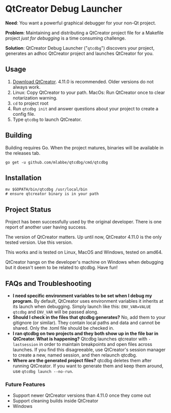 # QtCreator Debug Launcher #

**Need**: You want a powerful graphical debugger for your non-Qt project.

**Problem**: Maintaining and distributing a QtCreator project file for a Makefile project _just for debugging_ is a time consuming challenge.

**Solution**: QtCreator Debug Launcher ("`qtcdbg`") discovers your project, generates an adhoc QtCreator project and launches QtCreator for you.

## Usage ##

 1. [Download QtCreator](https://download.qt.io/official_releases/qtcreator/4.11/4.11.0/).  4.11.0 is recommended.  Older versions do not always work.
 2. Linux: Copy QtCreator to your path.  MacOs: Run QtCreator once to clear notarization warning. 
 3. `cd` to project root
 4. Run `qtcdbg init` and answer questions about your project to create a config file.
 5. Type `qtcdbg` to launch QtCreator.

## Building ##

Building requires Go.  When the project matures, binaries will be available in the releases tab.

    go get -u github.com/mlabbe/qtcdbg/cmd/qtcdbg
    
## Installation ##

    mv $GOPATH/bin/qtcdbg /usr/local/bin
    # ensure qtcreator binary is in your path 

## Project Status ##

Project has been successfully used by the original developer.  There is one report of another user having success.

The version of QtCreator matters.  Up until now, QtCreator 4.11.0 is the only tested version.  Use this version.

This works and is tested on Linux, MacOS and Windows, tested on amd64.

QtCreator hangs on the developer's machine on Windows when debugging but it doesn't seem to be related to qtcdbg.  Have fun!

## FAQs and Troubleshooting ##

 - **I need specific environment variables to be set when I debug my program.**  By default, QtCreator uses environment variables it inherits at its launch when debugging.  Simply launch like this: `ENV_VAR=VALUE qtcdbg` and `ENV_VAR` will be passed along.
 - **Should I check in the files that qtcdbg generates?** No, add them to your gitignore (or similar). They contain local paths and data and cannot be shared.  Only the .toml file should be checked in.
 - **I ran qtcdbg on two projects and they both show up in the file bar in QtCreator. What is happening?**  Qtcdbg launches qtcreator with `-lastsession` in order to maintain breakpoints and open files across launches.  If you find this disagreeable, use QtCreator's session manager to create a new, named session, and then relaunch qtcdbg.
 - **Where are the generated project files?** qtcdbg deletes them after running QtCreator.  If you want to generate them and keep them around, use `qtcdbg launch --no-run`.

### Future Features ###

 - Support newer QtCreator versions than 4.11.0 once they come out
 - Support cleaning builds inside QtCreator
 - Windows
